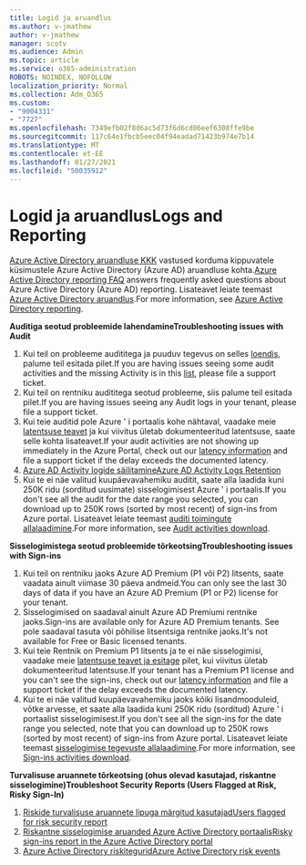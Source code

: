 ```yaml
---
title: Logid ja aruandlus
ms.author: v-jmathew
author: v-jmathew
manager: scotv
ms.audience: Admin
ms.topic: article
ms.service: o365-administration
ROBOTS: NOINDEX, NOFOLLOW
localization_priority: Normal
ms.collection: Adm_O365
ms.custom:
- "9004331"
- "7727"
ms.openlocfilehash: 7349efb02f8d6ac5d73f6d6cd06eef6308ffe9be
ms.sourcegitcommit: 117c64e1fbcb5eec04f94eadad71423b974e7b14
ms.translationtype: MT
ms.contentlocale: et-EE
ms.lasthandoff: 01/27/2021
ms.locfileid: "50035912"
---
```

# <a name="logs-and-reporting"></a><span data-ttu-id="e097f-102">Logid ja aruandlus</span><span class="sxs-lookup"><span data-stu-id="e097f-102">Logs and Reporting</span></span>

<span data-ttu-id="e097f-103">[Azure Active Directory aruandluse KKK](https://docs.microsoft.com/azure/active-directory/active-directory-reporting-faq) vastused korduma kippuvatele küsimustele Azure Active Directory (Azure AD) aruandluse kohta.</span><span class="sxs-lookup"><span data-stu-id="e097f-103">[Azure Active Directory reporting FAQ](https://docs.microsoft.com/azure/active-directory/active-directory-reporting-faq) answers frequently asked questions about Azure Active Directory (Azure AD) reporting.</span></span> <span data-ttu-id="e097f-104">Lisateavet leiate teemast [Azure Active Directory aruandlus](https://docs.microsoft.com/azure/active-directory/reports-monitoring/overview-reports).</span><span class="sxs-lookup"><span data-stu-id="e097f-104">For more information, see [Azure Active Directory reporting](https://docs.microsoft.com/azure/active-directory/reports-monitoring/overview-reports).</span></span>

<span data-ttu-id="e097f-105">**Auditiga seotud probleemide lahendamine**</span><span class="sxs-lookup"><span data-stu-id="e097f-105">**Troubleshooting issues with Audit**</span></span>

1. <span data-ttu-id="e097f-106">Kui teil on probleeme audititega ja puuduv tegevus on selles [loendis](https://docs.microsoft.com/azure/active-directory/reports-monitoring/reference-audit-activities), palume teil esitada pilet.</span><span class="sxs-lookup"><span data-stu-id="e097f-106">If you are having issues seeing some audit activities and the missing Activity is in this [list](https://docs.microsoft.com/azure/active-directory/reports-monitoring/reference-audit-activities), please file a support ticket.</span></span>
2. <span data-ttu-id="e097f-107">Kui teil on rentniku audititega seotud probleeme, siis palume teil esitada pilet.</span><span class="sxs-lookup"><span data-stu-id="e097f-107">If you are having issues seeing any Audit logs in your tenant, please file a support ticket.</span></span>
3. <span data-ttu-id="e097f-108">Kui teie auditid pole Azure ' i portaalis kohe nähtaval, vaadake meie [latentsuse teavet](https://docs.microsoft.com/azure/active-directory/reports-monitoring/reference-reports-latencies) ja kui viivitus ületab dokumenteeritud latentsuse, saate selle kohta lisateavet.</span><span class="sxs-lookup"><span data-stu-id="e097f-108">If your audit activities are not showing up immediately in the Azure Portal, check out our [latency information](https://docs.microsoft.com/azure/active-directory/reports-monitoring/reference-reports-latencies) and file a support ticket if the delay exceeds the documented latency.</span></span>
4. [<span data-ttu-id="e097f-109">Azure AD Activity logide säilitamine</span><span class="sxs-lookup"><span data-stu-id="e097f-109">Azure AD Activity Logs Retention</span></span>](https://docs.microsoft.com/azure/active-directory/reports-monitoring/reference-reports-data-retention)
5. <span data-ttu-id="e097f-110">Kui te ei näe valitud kuupäevavahemiku auditit, saate alla laadida kuni 250K ridu (sorditud uusimate) sisselogimisest Azure ' i portaalis.</span><span class="sxs-lookup"><span data-stu-id="e097f-110">If you don't see all the audit for the date range you selected, you can download up to 250K rows (sorted by most recent) of sign-ins from Azure portal.</span></span> <span data-ttu-id="e097f-111">Lisateavet leiate teemast [auditi toimingute allalaadimine](https://docs.microsoft.com/azure/active-directory/reports-monitoring/quickstart-download-audit-report).</span><span class="sxs-lookup"><span data-stu-id="e097f-111">For more information, see [Audit activities download](https://docs.microsoft.com/azure/active-directory/reports-monitoring/quickstart-download-audit-report).</span></span>

<span data-ttu-id="e097f-112">**Sisselogimistega seotud probleemide tõrkeotsing**</span><span class="sxs-lookup"><span data-stu-id="e097f-112">**Troubleshooting issues with Sign-ins**</span></span>

1. <span data-ttu-id="e097f-113">Kui teil on rentniku jaoks Azure AD Premium (P1 või P2) litsents, saate vaadata ainult viimase 30 päeva andmeid.</span><span class="sxs-lookup"><span data-stu-id="e097f-113">You can only see the last 30 days of data if you have an Azure AD Premium (P1 or P2) license for your tenant.</span></span>
2. <span data-ttu-id="e097f-114">Sisselogimised on saadaval ainult Azure AD Premiumi rentnike jaoks.</span><span class="sxs-lookup"><span data-stu-id="e097f-114">Sign-ins are available only for Azure AD Premium tenants.</span></span> <span data-ttu-id="e097f-115">See pole saadaval tasuta või põhilise litsentsiga rentnike jaoks.</span><span class="sxs-lookup"><span data-stu-id="e097f-115">It's not available for Free or Basic licensed tenants.</span></span>
3. <span data-ttu-id="e097f-116">Kui teie Rentnik on Premium P1 litsents ja te ei näe sisselogimisi, vaadake meie [latentsuse teavet ja esitage](https://docs.microsoft.com/azure/active-directory/reports-monitoring/reference-reports-latencies) pilet, kui viivitus ületab dokumenteeritud latentsuse.</span><span class="sxs-lookup"><span data-stu-id="e097f-116">If your tenant has a Premium P1 license and you can't see the sign-ins, check out our [latency information](https://docs.microsoft.com/azure/active-directory/reports-monitoring/reference-reports-latencies) and file a support ticket if the delay exceeds the documented latency.</span></span>
4. <span data-ttu-id="e097f-117">Kui te ei näe valitud kuupäevavahemiku jaoks kõiki lisandmooduleid, võtke arvesse, et saate alla laadida kuni 250K ridu (sorditud) Azure ' i portaalist sisselogimisest.</span><span class="sxs-lookup"><span data-stu-id="e097f-117">If you don't see all the sign-ins for the date range you selected, note that you can download up to 250K rows (sorted by most recent) of sign-ins from Azure portal.</span></span> <span data-ttu-id="e097f-118">Lisateavet leiate teemast [sisselogimise tegevuste allalaadimine](https://docs.microsoft.com/azure/active-directory/reports-monitoring/concept-sign-ins#download-sign-in-activities).</span><span class="sxs-lookup"><span data-stu-id="e097f-118">For more information, see [Sign-ins activities download](https://docs.microsoft.com/azure/active-directory/reports-monitoring/concept-sign-ins#download-sign-in-activities).</span></span>

<span data-ttu-id="e097f-119">**Turvalisuse aruannete tõrkeotsing (ohus olevad kasutajad, riskantne sisselogimine)**</span><span class="sxs-lookup"><span data-stu-id="e097f-119">**Troubleshoot Security Reports (Users Flagged at Risk, Risky Sign-In)**</span></span>

1. [<span data-ttu-id="e097f-120">Riskide turvalisuse aruannete lipuga märgitud kasutajad</span><span class="sxs-lookup"><span data-stu-id="e097f-120">Users flagged for risk security report</span></span>](https://docs.microsoft.com/azure/active-directory/reports-monitoring/concept-user-at-risk)
2. [<span data-ttu-id="e097f-121">Riskantne sisselogimise aruanded Azure Active Directory portaalis</span><span class="sxs-lookup"><span data-stu-id="e097f-121">Risky sign-ins report in the Azure Active Directory portal</span></span>](https://docs.microsoft.com/azure/active-directory/reports-monitoring/concept-risky-sign-ins)
3. [<span data-ttu-id="e097f-122">Azure Active Directory riskitegurid</span><span class="sxs-lookup"><span data-stu-id="e097f-122">Azure Active Directory risk events</span></span>](https://docs.microsoft.com/azure/active-directory/reports-monitoring/concept-risk-events)

